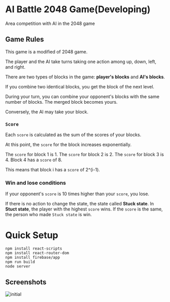 # AI Battle 2048 Game(Developing)
Area competition with AI in the 2048 game

## Game Rules
This game is a modified of 2048 game.

The player and the AI take turns taking one action among up, down, left, and right. 

There are two types of blocks in the game: **player's blocks** and **AI's blocks**.

If you combine two identical blocks, you get the block of the next level.

During your turn, you can combine your opponent's blocks with the same number of blocks. The merged block becomes yours.

Conversely, the AI may take your block.
### `Score`
Each `score` is calculated as the sum of the scores of your blocks.

At this point, the `score` for the block increases exponentially.

The `score` for block 1 is 1. The `score` for block 2 is 2. The `score` for block 3 is 4. Block 4 has a `score` of 8.

This means that block i has a `score` of 2^(i-1).

### Win and lose conditions
If your opponent's `score` is 10 times higher than your `score`, you lose.

If there is no action to change the state, the state called **Stuck state**.
In **Stuct state**, the player with the highest `score` wins. If the `score` is the same, the person who made `Stuck state` is win.

# Quick Setup

    npm install react-scripts
    npm install react-router-dom
    npm install firebase/app
    npm run build
    node server

## Screenshots

![initial](https://user-images.githubusercontent.com/17401630/128634089-9ed78bed-4464-4c7c-a51c-3d03684d50be.png)